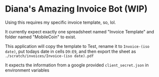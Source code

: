 # Diana's Amazing Invoice Bot (WIP)

Using this requires my specific invoice template, so, lol.

It currently expect exactly one spreadsheet named "Invoice Template"
and folder named "MobileCoin" to exist.

This application will copy the template to Test,
rename it to `Invoice-(iso date)`, put todays date in cells `D9:E9`,
and then export the sheet as `./scratch/invoices/Invoice-(iso date).pdf`

It expects the information from a google provided `client_secret.json`
in environment variables
